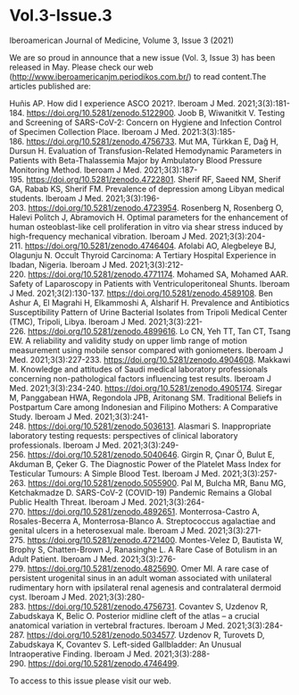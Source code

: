 # Vol.3-Issue.3
Iberoamerican Journal of Medicine, Volume 3, Issue 3 (2021)

We are so proud in announce that a new issue (Vol. 3, Issue 3) has been released in May. Please check our web (http://www.iberoamericanjm.periodikos.com.br/) to read content.The articles published are:

Huñis AP. How did I experience ASCO 2021?. Iberoam J Med. 2021;3(3):181-184. https://doi.org/10.5281/zenodo.5122900.
Joob B, Wiwanitkit V. Testing and Screening of SARS-CoV-2: Concern on Hygiene and Infection Control of Specimen Collection Place. Iberoam J Med. 2021:3(3):185-186. https://doi.org/10.5281/zenodo.4756733.
Mut MA, Türkkan E, Dağ H, Dursun H. Evaluation of Transfusion-Related Hemodynamic Parameters in Patients with Beta-Thalassemia Major by Ambulatory Blood Pressure Monitoring Method. Iberoam J Med. 2021;3(3):187-195. https://doi.org/10.5281/zenodo.4722801.
Sherif RF, Saeed NM, Sherif GA, Rabab KS, Sherif FM. Prevalence of depression among Libyan medical students. Iberoam J Med. 2021;3(3):196-203. https://doi.org/10.5281/zenodo.4723954.
Rosenberg N, Rosenberg O, Halevi Politch J, Abramovich H. Optimal parameters for the enhancement of human osteoblast-like cell proliferation in vitro via shear stress induced by high-frequency mechanical vibration. Iberoam J Med. 2021;3(3):204-211. https://doi.org/10.5281/zenodo.4746404.
Afolabi AO, Alegbeleye BJ, Olagunju N. Occult Thyroid Carcinoma: A Tertiary Hospital Experience in Ibadan, Nigeria. Iberoam J Med. 2021;3(3):212-220. https://doi.org/10.5281/zenodo.4771174.
Mohamed SA, Mohamed AAR. Safety of Laparoscopy in Patients with Ventriculoperitoneal Shunts. Iberoam J Med. 2021;3(2):130-137. https://doi.org/10.5281/zenodo.4589108.
Ben Ashur A, El Magrahi H, Elkammoshi A, Alsharif H. Prevalence and Antibiotics Susceptibility Pattern of Urine Bacterial Isolates from Tripoli Medical Center (TMC), Tripoli, Libya. Iberoam J Med. 2021;3(3):221-226. https://doi.org/10.5281/zenodo.4899616.
Lo CN, Yeh TT, Tan CT, Tsang EW. A reliability and validity study on upper limb range of motion measurement using mobile sensor compared with goniometers. Iberoam J Med. 2021;3(3):227-233. https://doi.org/10.5281/zenodo.4904608.
Makkawi M. Knowledge and attitudes of Saudi medical laboratory professionals concerning non-pathological factors influencing test results. Iberoam J Med. 2021;3(3):234-240. https://doi.org/10.5281/zenodo.4905174.
Siregar M, Panggabean HWA, Regondola JPB, Aritonang SM. Traditional Beliefs in Postpartum Care among Indonesian and Filipino Mothers: A Comparative Study. Iberoam J Med. 2021;3(3):241-248. https://doi.org/10.5281/zenodo.5036131.
Alasmari S. Inappropriate laboratory testing requests: perspectives of clinical laboratory professionals. Iberoam J Med. 2021;3(3):249-256. https://doi.org/10.5281/zenodo.5040646.
Girgin R, Çınar Ö, Bulut E, Akduman B, Çeker G. The Diagnostic Power of the Platelet Mass Index for Testicular Tumours: A Simple Blood Test. Iberoam J Med. 2021;3(3):257-263. https://doi.org/10.5281/zenodo.5055900.
Pal M, Bulcha MR, Banu MG, Ketchakmadze D. SARS-CoV-2 (COVID-19) Pandemic Remains a Global Public Health Threat. Iberoam J Med. 2021;3(3):264-270. https://doi.org/10.5281/zenodo.4892651.
Monterrosa-Castro A, Rosales-Becerra A, Monterrosa-Blanco A. Streptococcus agalactiae and genital ulcers in a heterosexual male. Iberoam J Med. 2021;3(3):271-275. https://doi.org/10.5281/zenodo.4721400.
Montes-Velez D, Bautista W, Brophy S, Chatten-Brown J, Ranasinghe L. A Rare Case of Botulism in an Adult Patient. Iberoam J Med. 2021;3(3):276-279. https://doi.org/10.5281/zenodo.4825690.
Omer MI. A rare case of persistent urogenital sinus in an adult woman associated with unilateral rudimentary horn with ipsilateral renal agenesis and contralateral dermoid cyst. Iberoam J Med. 2021;3(3):280-283. https://doi.org/10.5281/zenodo.4756731.
Covantev S, Uzdenov R, Zabudskaya K, Belic O. Posterior midline cleft of the atlas – a crucial anatomical variation in vertebral fractures. Iberoam J Med. 2021;3(3):284-287. https://doi.org/10.5281/zenodo.5034577.
Uzdenov R, Turovets D, Zabudskaya K, Covantev S. Left-sided Gallbladder: An Unusual Intraoperative Finding. Iberoam J Med. 2021;3(3):288-290. https://doi.org/10.5281/zenodo.4746499.

To access to this issue please visit our web.

